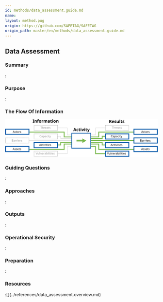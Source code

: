```yaml
---
id: methods/data_assessment.guide.md
name: 
layout: method.pug
origin: https://github.com/SAFETAG/SAFETAG
origin_path: master/en/methods/data_assessment.guide.md
---
```

## Data Assessment

### Summary
:[](../methods/data_assessment/summary.md)
### Purpose
:[](../methods/data_assessment/purpose.md)
### The Flow Of Information
![Data Assessment Information Flow](images/info_flows/data_assessment.svg)

### Guiding Questions
:[](../methods/data_assessment/guiding_questions.md)
### Approaches
:[](../methods/data_assessment/approaches.md)
### Outputs
:[](../methods/data_assessment/output.md)
### Operational Security
:[](../methods/data_assessment/operational_security.md)
### Preparation
:[](../methods/data_assessment/preparation.md)



### Resources
<div class="greybox">
:[](../references/data_assessment.overview.md)
</div>



